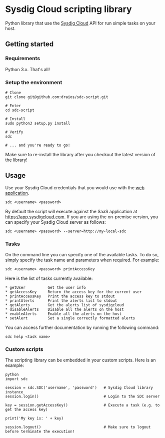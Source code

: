 Sysdig Cloud scripting library
===================

Python library that use the [Sysdig Cloud](https://sysdig.com/) API for run simple tasks on your host.


## Getting started

### Requirements

Python 3.x. That's all!

### Setup the environment

```
# Clone
git clone git@github.com:draios/sdc-script.git

# Enter
cd sdc-script

# Install
sudo python3 setup.py install

# Verify
sdc

# ... and you're ready to go!
```

Make sure to re-install the library after you checkout the latest version of the library!


## Usage

Use your Sysdig Cloud credentials that you would use with the [web application](https://app.sysdigcloud.com).

```
sdc <username> <password>
```

By default the script will execute against the SaaS application at https://app.sysdigcloud.com. If you are using the on-premise version, you can specify your Sysdig Cloud server as follows:

```
sdc <username> <password> --server=http://my-local-sdc
```


### Tasks

On the command line you can specify one of the available tasks. To do so, simply specify the task name and parameters when required. For example:

```
sdc <username> <password> printAccessKey
```

Here is the list of tasks currently available:

```
* getUser          Get the user info             
* getAccessKey     Return the access key for the current user
* printAccessKey   Print the access key to stdout
* printAlerts      Print the alerts list to stdout
* getAlerts        Get the alerts list of sysdigcloud
* disableAlerts    Disable all the alerts on the host
* enableAlerts     Enable all the alerts on the host
* setAlert         Set a single correctly formatted alerts
```

You can access further documentation by running the following command:

```
sdc help <task name>
```


### Custom scripts

The scripting library can be embedded in your custom scripts. Here is an example:

```
python
import sdc

session = sdc.SDC('username', 'password')   # Sysdig Cloud library instance
session.login()                             # Login to the SDC server

key = session.getAccessKey()                # Execute a task (e.g. to get the access key)

print('My key is: ' + key)

session.logout()                            # Make sure to logout before terminate the execution!
```
